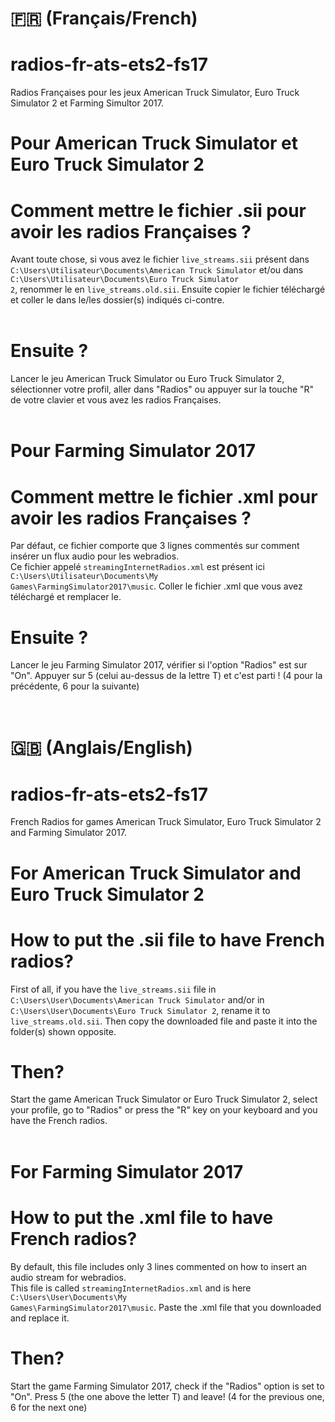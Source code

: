 # :fr: (Français/French)
# radios-fr-ats-ets2-fs17<br />
Radios Françaises pour les jeux American Truck Simulator, Euro Truck Simulator 2 et Farming Simultor 2017.<br />

# Pour American Truck Simulator et Euro Truck Simulator 2
# Comment mettre le fichier .sii pour avoir les radios Françaises ?
Avant toute chose, si vous avez le fichier <code>live_streams.sii</code> présent dans <code>C:\Users\Utilisateur\Documents\American Truck Simulator</code> et/ou dans <code>C:\Users\Utilisateur\Documents\Euro Truck Simulator 2</code>, renommer le en <code>live_streams.old.sii</code>. Ensuite copier le fichier téléchargé et coller le dans le/les dossier(s) indiqués ci-contre.<br /><br />

# Ensuite ?
Lancer le jeu American Truck Simulator ou Euro Truck Simulator 2, sélectionner votre profil, aller dans "Radios" ou appuyer sur la touche "R" de votre clavier et vous avez les radios Françaises.<br /><br />

# Pour Farming Simulator 2017
# Comment mettre le fichier .xml pour avoir les radios Françaises ?
Par défaut, ce fichier comporte que 3 lignes commentés sur comment insérer un flux audio pour les webradios.<br />
Ce fichier appelé <code>streamingInternetRadios.xml</code> est présent ici <code>C:\Users\Utilisateur\Documents\My Games\FarmingSimulator2017\music</code>. Coller le fichier .xml que vous avez téléchargé et remplacer le.<br />

# Ensuite ?
Lancer le jeu Farming Simulator 2017, vérifier si l'option "Radios" est sur "On". Appuyer sur 5 (celui au-dessus de la lettre T) et c'est parti ! (4 pour la précédente, 6 pour la suivante)<br /><br /><br />


# :uk: (Anglais/English)
# radios-fr-ats-ets2-fs17<br />
French Radios for games American Truck Simulator, Euro Truck Simulator 2 and Farming Simulator 2017.<br />

# For American Truck Simulator and Euro Truck Simulator 2
# How to put the .sii file to have French radios?
First of all, if you have the <code>live_streams.sii</code> file in <code>C:\Users\User\Documents\American Truck Simulator</code> and/or in <code>C:\Users\User\Documents\Euro Truck Simulator 2</code>, rename it to <code>live_streams.old.sii</code>. Then copy the downloaded file and paste it into the folder(s) shown opposite.

# Then?
Start the game American Truck Simulator or Euro Truck Simulator 2, select your profile, go to "Radios" or press the "R" key on your keyboard and you have the French radios.<br /><br />

# For Farming Simulator 2017
# How to put the .xml file to have French radios?
By default, this file includes only 3 lines commented on how to insert an audio stream for webradios.<br />
This file is called <code>streamingInternetRadios.xml</code> and is here <code>C:\Users\User\Documents\My Games\FarmingSimulator2017\music</code>. Paste the .xml file that you downloaded and replace it.<br />

# Then?
Start the game Farming Simulator 2017, check if the "Radios" option is set to "On". Press 5 (the one above the letter T) and leave! (4 for the previous one, 6 for the next one)
